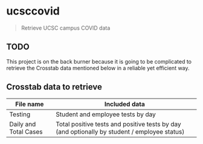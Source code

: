 # ucsccovid

> Retrieve UCSC campus COVID data

## TODO

This project is on the back burner because it is going to be complicated to retrieve the Crosstab data mentioned below in a reliable yet efficient way.

## Crosstab data to retrieve

| File name             | Included data                                                                                |
|-----------------------|----------------------------------------------------------------------------------------------|
| Testing               | Student and employee tests by day                                                            |
| Daily and Total Cases | Total positive tests and positive tests by day (and optionally by student / employee status) |
